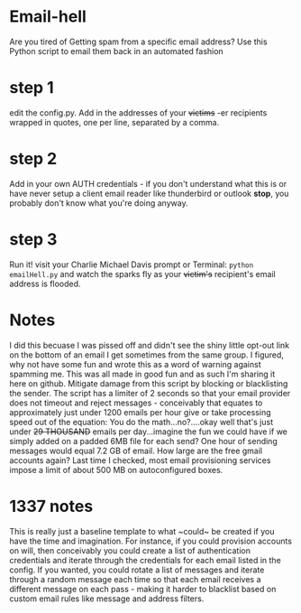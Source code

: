 # Email-hell
Are you tired of Getting spam from a specific email address?  Use this Python script to email them back in an automated fashion

# step 1

edit the config.py.  Add in the addresses of your ~~victims~~ -er recipients wrapped in quotes, one per line, separated by a comma.

# step 2

Add in your own AUTH credentials - if you don't understand what this is or have never setup a client email reader like thunderbird or outlook **stop**, you probably don't know what you're doing anyway.


# step 3

Run it!  visit your Charlie Michael Davis prompt or Terminal: `python emailHell.py` and watch the sparks fly as your ~~victim's~~ recipient's email address is flooded.


# Notes

I did this becuase I was pissed off and didn't see the shiny little opt-out link on the bottom of an email I get sometimes from the same group.  I figured, why not have some fun and wrote this as a word of warning against spamming me.  This was all made in good fun and as such I'm sharing it here on github.  Mitigate damage from this script by blocking or blacklisting the sender.  The script has a limiter of 2 seconds so that your email provider does not timeout and reject messages - conceivably that equates to approximately just under 1200 emails per hour give or take processing speed out of the equation: You do the math...no?....okay well that's just under ~~29 THOUSAND~~ emails per day...imagine the fun we could have if we simply added on a padded 6MB file for each send?  One hour of sending messages would equal 7.2 GB of email.  How large are the free gmail accounts again?  Last time I checked, most email provisioning services impose a limit of about 500 MB on autoconfigured boxes.

# 1337 notes

This is really just a baseline template to what ~could~ be created if you have the time and imagination.  For instance, if you could provision accounts on will, then conceivably you could create a list of authentication credentials and iterate through the credentials for each email listed in the config.  If you wanted, you could rotate a list of messages and iterate through a random message each time so that each email receives a different message on each pass - making it harder to blacklist based on custom email rules like message and address filters.
